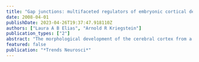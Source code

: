 ```yaml
---
title: "Gap junctions: multifaceted regulators of embryonic cortical development"
date: 2008-04-01
publishDate: 2023-04-26T19:37:47.918110Z
authors: ["Laura A B Elias", "Arnold R Kriegstein"]
publication_types: ["2"]
abstract: "The morphological development of the cerebral cortex from a primitive neuroepithelium into a complex laminar structure underlying higher cognition must rely on a network of intercellular signaling. Gap junctions are widely expressed during embryonic development and provide a means of cell-cell contact and communication. We review the roles of gap junctions in regulating the proliferation of neural progenitors as well as the migration and differentiation of young neurons in the embryonic cerebral cortex. There is substantial evidence that although gap junctions act in the classical manner coupling neural progenitors, they also act as hemichannels mediating the spread of calcium waves across progenitor cell populations and as adhesive molecules aiding neuronal migration. Gap junctions are thus emerging as multifaceted regulators of cortical development playing diverse roles in intercellular communication."
featured: false
publication: "*Trends Neurosci*"
---
```


